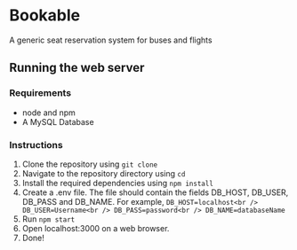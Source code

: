# Bookable

A generic seat reservation system for buses and flights

## Running the web server

### Requirements

- node and npm
- A MySQL Database

### Instructions

1. Clone the repository using `git clone`
2. Navigate to the repository directory using `cd`
3. Install the required dependencies using ``npm install``
4. Create a .env file. The file should contain the fields DB_HOST, DB_USER, DB_PASS and DB_NAME. For example,
`DB_HOST=localhost<br />
DB_USER=Username<br />
DB_PASS=password<br />
DB_NAME=databaseName`<br />
5. Run ``npm start``
6. Open localhost:3000 on a web browser.
7. Done! 
